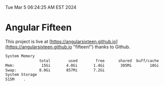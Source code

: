 Tue Mar  5 06:24:25 AM EST 2024

# Angular Fifteen


This project is live at [https://angularsixteen.github.io](https://angularsixteen.github.io "fifteen!") thanks to Github.

```bash
System Memory
               total        used        free      shared  buff/cache   available
Mem:            15Gi       4.0Gi       1.4Gi       305Mi        10Gi        11Gi
Swap:          8.0Gi       857Mi       7.2Gi
System Storage
515M	.
```
```bash
